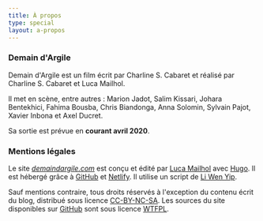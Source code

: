 ```yaml
---
title: À propos
type: special
layout: a-propos
---
```


### Demain d'Argile

Demain d'Argile est un film écrit par Charline S. Cabaret et réalisé par Charline S. Cabaret et Luca Mailhol.

Il met en scène, entre autres : Marion Jadot, Salim Kissari, Johara Bentekhici, Fahima Bousba, Chris Biandonga, Anna Solomin, Sylvain Pajot, Xavier Inbona et Axel Ducret.

Sa sortie est prévue en **courant avril 2020**.

### Mentions légales

Le site [*demaindargile.com*](https://demaindargile.com) est conçu et édité par [Luca Mailhol](https://lucamailhol.com) avec [Hugo](https://gohugo.io). Il est hébergé grâce à [GitHub](https://github.com/) et [Netlify](https://www.netlify.com). Il utilise un script de [Li Wen Yip](https://www.liwen.id.au/heg/).

Sauf mentions contraire, tous droits réservés à l'exception du contenu écrit du blog, distribué sous licence [CC-BY-NC-SA](https://creativecommons.org/licenses/by-nc-sa/3.0/fr/). Les sources du site disponibles sur [GitHub](https://github.com/lmailhol/demaindargile) sont sous licence [WTFPL](http://www.wtfpl.net).
